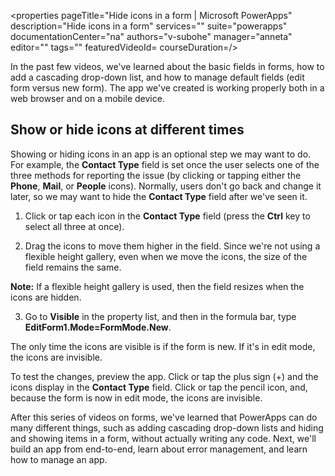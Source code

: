 <properties
   pageTitle="Hide icons in a form | Microsoft PowerApps"
   description="Hide icons in a form"
   services=""
   suite="powerapps"
   documentationCenter="na"
   authors="v-subohe"
   manager="anneta"
   editor=""
   tags=""
   featuredVideoId=
   courseDuration=/>

   <tags
      ms.service="powerapps"
      ms.devlang="na"
      ms.topic="get-started-article"
      ms.tgt_pltfrm="na"
      ms.workload="na"
      ms.date="06/28/2017"
      ms.author="v-subohe"/>

In the past few videos, we've learned about the basic fields in forms, how to add a cascading drop-down list, and how to manage default fields (edit form versus new form). The app we've created is working properly both in a web browser and on a mobile device.

## Show or hide icons at different times ##
Showing or hiding icons in an app is an optional step we may want to do. For example, the **Contact Type** field is set once the user selects one of the three methods for reporting the issue (by clicking or tapping either the **Phone**, **Mail**, or **People** icons). Normally, users don't go back and change it later, so we may want to hide the **Contact Type** field after we've seen it.

1. Click or tap each icon in the **Contact Type** field (press the **Ctrl** key to select all three at once).

2. Drag the icons to move them higher in the field. Since we're not using a flexible height gallery, even when we move the icons, the size of the field remains the same.

  **Note:** If a flexible height gallery is used, then the field resizes when the icons are hidden.

3. Go to **Visible** in the property list, and then in the formula bar, type **EditForm1.Mode=FormMode.New**.

The only time the icons are visible is if the form is new. If it's in edit mode, the icons are invisible.

To test the changes, preview the app. Click or tap the plus sign (+) and the icons display in the **Contact Type** field. Click or tap the pencil icon, and, because the form is now in edit mode, the icons are invisible.

After this series of videos on forms, we've learned that PowerApps can do many different things, such as adding cascading drop-down lists and hiding and showing items in a form, without actually writing any code. Next, we'll build an app from end-to-end, learn about error management, and learn how to manage an app.
